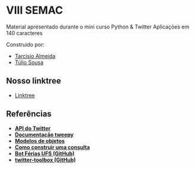 # VIII SEMAC
Material apresentado durante o mini curso Python &amp; Twitter Aplicações em 140 caracteres  

Construido por:
- [Tarcisio Almeida](https://github.com/TarcisioAraujo7)
- [Túlio Sousa](https://github.com/tuliosg)


## **Nosso linktree**

- [Linktree](https://linktr.ee/python.twitter?utm_source=linktree_profile_share&ltsid=0dda77a2-aaeb-45b5-9b6d-6fb78065ac2e)

## **Referências**
* [**API do Twitter**](https://developer.twitter.com/en/docs/twitter-api/)
* [**Documentação tweepy**](https://docs.tweepy.org/en/stable/)
* [**Modelos de objetos**](https://docs.tweepy.org/en/stable/v1_models.html)
* [**Como construir uma consulta**](https://developer.twitter.com/en/docs/twitter-api/tweets/search/integrate/build-a-query)
* [**Bot Férias UFS (GitHub)**](https://github.com/TarcisioAraujo7/bot-twitter-ferias-UFS)
* [**twitter-toolbox (GitHub)**](https://github.com/tuliosg/twitter-toolbox)
